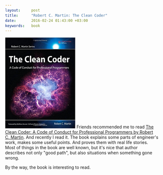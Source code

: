 ```yaml
---
layout:     post
title:      "Robert C. Martin: The Clean Coder"
date:       2016-02-24 01:43:00 +03:00
keywords:   book
---
```


![book cover](/assets/clean_coder_book.jpg) Friends recommended me
to read [The Clean Coder: A Code of Conduct for Professional Programmers by Robert C. Martin](http://www.amazon.com/The-Clean-Coder-Professional-Programmers/dp/0137081073).
And recently I read it. The book explains some parts of engineer's work, makes some useful points. And proves
them with real life stories. Most of things in the book are well known, but it's nice
that author describes not only "good path", but also situations when something gone wrong.

By the way, the book is interesting to read.
